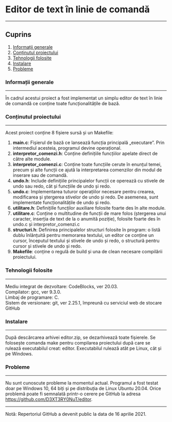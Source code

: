 # Editor de text în linie de comandă
***
## Cuprins
1. [Informații generale](#informații-generale)
2. [Conținutul proiectului](#conținutul-proiectului)
3. [Tehnologii folosite](#tehnologii-folosite)
4. [Instalare](#instalare)
5. [Probleme](#probleme)

### Informații generale
***
În cadrul acestui proiect a fost implementat un simplu editor de text în linie de comandă 
ce conține toate funcționalitățile de bază.

### Conținutul proiectului
***
Acest proiect conține 8 fișiere sursă și un Makefile:
1. **main.c**: Fișierul de bază ce lansează funcția principală „executare”. 
Prin intermediul acesteia, programul devine operațional.
2. **interpretor_comenzi.h**: Conține definițiile funcțiilor apelate direct 
de către alte module.
3. **interpretor_comenzi.c**: Conține toate funcțiile cerute în enunțul temei, 
precum și alte funcții ce ajută la interpretarea comenzilor din modul de inserare
sau de comandă.
4. **undo.h**: Include definițiile principalelor funcții ce operează cu stivele
de undo sau redo, cât și funcțiile de undo și redo.
5. **undo.c**: Implementarea tuturor operațiilor necesare pentru crearea, modificarea
și ștergerea stivelor de undo și redo. De asemenea, sunt implementate funcționalitățile
de undo și redo.
6. **utilitare.h**: Definițille funcților auxiliare folosite foarte des în alte module.
7. **utilitare.c**: Conține o multitudine de funcții de mare folos (ștergerea unui caracter,
inserția de text de la o anumită poziție), folosite foarte des în undo.c și 
interpretor_comenzi.c
8. **structuri.h**: Definirea principalelor structuri folosite în program: o listă
dublu înlănțuită pentru memorarea textului, un editor ce conține un cursor, începutul
textului și stivele de undo și redo, o structură pentru cursor și stivele de undo și redo.
9. **Makefile**: conține o regulă de build și una de clean necesare compilării proiectului.

### Tehnologii folosite
***
Mediu integrat de dezvoltare: CodeBlocks, ver 20.03.   
Compilator: gcc, ver 9.3.0.   
Limbaj de programare: C.   
Sistem de versionare: git, ver 2.25.1, împreună cu serviciul web de stocare GitHub   

### Instalare
***
După descărcarea arhivei editor.zip, se dezarhivează toate fișierele. Se folosește comanda make pentru compilarea proiectului după care se rulează executabilul creat: editor. Executabilul rulează atât pe Linux, cât și pe Windows.

### Probleme
***
Nu sunt cunoscute probleme la momentul actual. Programul a fost testat doar pe Windows 10, 64 biți și pe distribuția de Linux Ubuntu 20.04. Orice problemă poate fi semnalată printr-o cerere pe GitHub la adresa https://github.com/D3XT3RY0NuT/editor.
***
Notă: Repertoriul GitHub a devenit public la data de 16 aprilie 2021.
